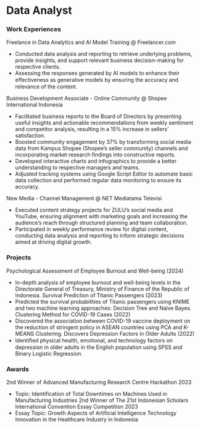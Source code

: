 # Data Analyst

### Work Experiences
Freelance in Data Analytics and AI Model Training @ Freelancer.com
- Conducted data analysis and reporting to retrieve underlying problems, provide insights, and support relevant business decision-making for respective clients.
- Assessing the responses generated by AI models to enhance their eﬀectiveness as generative models by ensuring the accuracy and relevance of the content.

Business Development Associate - Online Community @ Shopee International Indonesia
- Facilitated business reports to the Board of Directors by presenting useful insights and actionable recommendations from weekly sentiment and competitor analysis, resulting in a 15% increase in sellers’ satisfaction.
- Boosted community engagement by 37% by transforming social media data from Kampus Shopee (Shopee’s seller community) channels and incorporating market research findings into constructive reports.
- Developed interactive charts and infographics to provide a better understanding to respective managers and teams.
- Adjusted tracking systems using Google Script Editor to automate basic data collection and performed regular data monitoring to ensure its accuracy.

New Media - Channel Management @ NET Mediatama Televisi
- Executed content strategy projects for ZULU’s social media and YouTube, ensuring alignment with marketing goals and increasing the audience’s reach through structured planning and team collaboration.
- Participated in weekly performance review for digital content, conducting data analysis and reporting to inform strategic decisions aimed at driving digital growth.

### Projects
Psychological Assessment of Employee Burnout and Well-being (2024)
- In-depth analysis of employee burnout and well-being levels in the Directorate General of Treasury, Ministry of Finance of the Republic of Indonesia.
Survival Prediction of Titanic Passengers (2023)
- Predicted the survival probabilities of Titanic passengers using KNIME and two machine learning approaches: Decision Tree and Naïve Bayes.
Clustering Method for COVID-19 Cases (2022)
- Discovered the association between COVID-19 vaccine deployment on the reduction of stringent policy in ASEAN countries using PCA and K-MEANS Clustering.
Discovers Depression Factors in Older Adults (2022)
- Identiﬁed physical health, emotional, and technology factors on depression in older adults in the English population using SPSS and Binary Logistic Regression.

### Awards
2nd Winner of Advanced Manufacturing Research Centre Hackathon 2023
- Topic: Identification of Total Downtimes on Machines Used in Manufacturing Industries
2nd Winner of The 21st Indonesian Scholars International Convention Essay Competition 2023
- Essay Topic: Growth Aspects of Artificial Intelligence Technology Innovation in the Healthcare Industry in Indonesia
